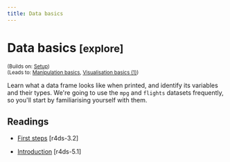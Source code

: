 ```yaml
---
title: Data basics
---
```


<!-- Generated automatically from data-basics.yml. Do not edit by hand -->

# Data basics <small class='explore'>[explore]</small>
<small>(Builds on: [Setup](setup.md))</small>  
<small>(Leads to: [Manipulation basics](manip-basics.md), [Visualisation basics (1)](vis-basics.md))</small>

Learn what a data frame looks like when printed, and identify its variables
and their types. We're going to use the `mpg` and `flights` datasets
frequently, so you'll start by familiarising yourself with them.

## Readings

  * [First steps](http://r4ds.had.co.nz/data-visualisation.html#first-steps) [r4ds-3.2]

  * [Introduction](http://r4ds.had.co.nz/transform.html#introduction-2) [r4ds-5.1]


